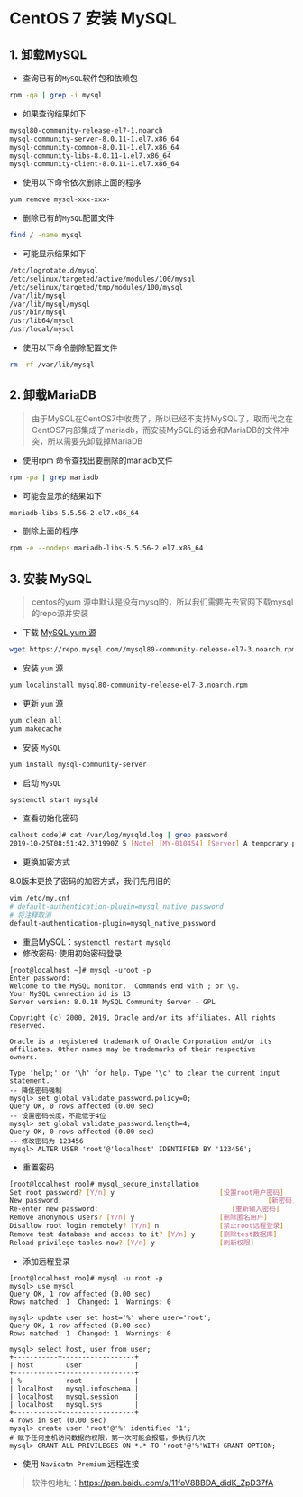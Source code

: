 # CentOS 7 安装 MySQL

## 1. 卸载MySQL

- 查询已有的`MySQL`软件包和依赖包

```bash
rpm -qa | grep -i mysql
```

- 如果查询结果如下

```bash
mysql80-community-release-el7-1.noarch
mysql-community-server-8.0.11-1.el7.x86_64
mysql-community-common-8.0.11-1.el7.x86_64
mysql-community-libs-8.0.11-1.el7.x86_64
mysql-community-client-8.0.11-1.el7.x86_64
```

- 使用以下命令依次删除上面的程序

```bash
yum remove mysql-xxx-xxx-
```

- 删除已有的`MySQL`配置文件

```bash
find / -name mysql
```

- 可能显示结果如下

```bash
/etc/logrotate.d/mysql
/etc/selinux/targeted/active/modules/100/mysql
/etc/selinux/targeted/tmp/modules/100/mysql
/var/lib/mysql
/var/lib/mysql/mysql
/usr/bin/mysql
/usr/lib64/mysql
/usr/local/mysql
```

- 使用以下命令删除配置文件

```bash
rm -rf /var/lib/mysql
```

## 2.  **卸载MariaDB** 

> 由于MySQL在CentOS7中收费了，所以已经不支持MySQL了，取而代之在CentOS7内部集成了mariadb，而安装MySQL的话会和MariaDB的文件冲突，所以需要先卸载掉MariaDB

-  使用rpm 命令查找出要删除的mariadb文件 

```bash
rpm -pa | grep mariadb
```

- 可能会显示的结果如下

```bash
mariadb-libs-5.5.56-2.el7.x86_64
```

- 删除上面的程序

```bash
rpm -e --nodeps mariadb-libs-5.5.56-2.el7.x86_64
```

## 3. 安装 MySQL

> centos的yum 源中默认是没有mysql的，所以我们需要先去官网下载mysql的repo源并安装

- 下载 [MySQL yum 源](https://dev.mysql.com/downloads/repo/yum/)

```bash
wget https://repo.mysql.com//mysql80-community-release-el7-3.noarch.rpm
```

- 安装 `yum` 源

```bash
yum localinstall mysql80-community-release-el7-3.noarch.rpm
```

- 更新 `yum` 源

```bash
yum clean all
yum makecache
```

- 安装 `MySQL`

```bash
yum install mysql-community-server
```

- 启动 `MySQL`

```bash
systemctl start mysqld
```

- 查看初始化密码

```bash
calhost code]# cat /var/log/mysqld.log | grep password
2019-10-25T08:51:42.371990Z 5 [Note] [MY-010454] [Server] A temporary password is generated for root@localhost: hWdlJqe#k7nh
```

- 更换加密方式

8.0版本更换了密码的加密方式，我们先用旧的

```bash
vim /etc/my.cnf
# default-authentication-plugin=mysql_native_password
# 将注释取消
default-authentication-plugin=mysql_native_password
```

- 重启MySQL：` systemctl restart mysqld `
- 修改密码: 使用初始密码登录

```mysql
[root@localhost ~]# mysql -uroot -p
Enter password:
Welcome to the MySQL monitor.  Commands end with ; or \g.
Your MySQL connection id is 13
Server version: 8.0.18 MySQL Community Server - GPL

Copyright (c) 2000, 2019, Oracle and/or its affiliates. All rights reserved.

Oracle is a registered trademark of Oracle Corporation and/or its
affiliates. Other names may be trademarks of their respective
owners.

Type 'help;' or '\h' for help. Type '\c' to clear the current input statement.
-- 降低密码强制
mysql> set global validate_password.policy=0;
Query OK, 0 rows affected (0.00 sec)
-- 设置密码长度，不能低于4位
mysql> set global validate_password.length=4;
Query OK, 0 rows affected (0.00 sec)
-- 修改密码为 123456
mysql> ALTER USER 'root'@'localhost' IDENTIFIED BY '123456';
```

- 重置密码

```bash
[root@localhost roo]# mysql_secure_installation
Set root password? [Y/n] y                          [设置root用户密码]
New password:                                                   [新密码]
Re-enter new password:                                 [重新输入密码]
Remove anonymous users? [Y/n] y                     [删除匿名用户]
Disallow root login remotely? [Y/n] n               [禁止root远程登录]
Remove test database and access to it? [Y/n] y      [删除test数据库]
Reload privilege tables now? [Y/n] y                [刷新权限]
```

- 添加远程登录

```mysql
[root@localhost roo]# mysql -u root -p
mysql> use mysql
Query OK, 1 row affected (0.00 sec)
Rows matched: 1  Changed: 1  Warnings: 0

mysql> update user set host='%' where user='root';
Query OK, 1 row affected (0.00 sec)
Rows matched: 1  Changed: 1  Warnings: 0

mysql> select host, user from user;
+-----------+------------------+
| host      | user             |
+-----------+------------------+
| %         | root             |
| localhost | mysql.infoschema |
| localhost | mysql.session    |
| localhost | mysql.sys        |
+-----------+------------------+
4 rows in set (0.00 sec)
mysql> create user 'root'@'%' identified '1';
# 赋予任何主机访问数据的权限，第一次可能会报错，多执行几次
mysql> GRANT ALL PRIVILEGES ON *.* TO 'root'@'%'WITH GRANT OPTION;
```

- 使用 `Navicatn Premium` 远程连接

> 软件包地址：https://pan.baidu.com/s/11foV8BBDA_didK_ZpD37fA